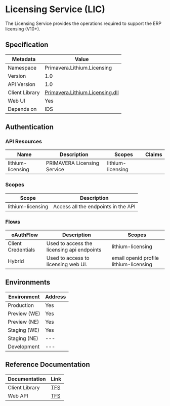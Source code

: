 # Licensing Service (LIC)

The Licensing Service provides the operations required to support the ERP licensing (V10+).

## Specification

| Metadata | Value |
| - | - |
| Namespace | Primavera.Lithium.Licensing |
| Version | 1.0 |
| API Version | 1.0 |
| Client Library | [Primavera.Lithium.Licensing.dll](http://nuget.primaverabss.com:82/feeds/public-lithium-general/Primavera.Lithium.Licensing/) |
| Web UI | Yes |
| Depends on | IDS

## Authentication

### API Resources

| Name | Description |  Scopes | Claims
| - | - | - | - |
| lithium-licensing | PRIMAVERA Licensing Service | lithium-licensing

### Scopes

| Scope | Description |
| - | - |
| lithium-licensing | Access all the endpoints in the API |

### Flows

| oAuthFlow | Description | Scopes |
| - | - | - |
| Client Credentials | Used to access the licensing api endpoints  | lithium-licensing
| Hybrid | Used to access to licensing web UI. | email openid profile lithium-licensing

## Environments

| Environment | Address |
| - | - |
| Production | Yes |
| Preview (WE) | Yes |
| Preview (NE) | Yes |
| Staging (WE) | Yes |
| Staging (NE) | --- |
| Development | --- |

## Reference Documentation

| Documentation | Link |
| - | - |
| Client Library | [TFS](https://tfs.primaverabss.com/tfs/P.TEC.Elevation/Lithium/_versionControl?path=%24%2FLithium%2FMicroservices%2FERP%2FLIC%2FMainline%2FReadme.md&version=T&_a=preview) |
| Web API | [TFS](https://tfs.primaverabss.com/tfs/P.TEC.Elevation/Lithium/_versionControl?path=%24%2FLithium%2FMicroservices%2FERP%2FLIC%2FMainline%2FReadme.md&version=T&_a=preview) |
